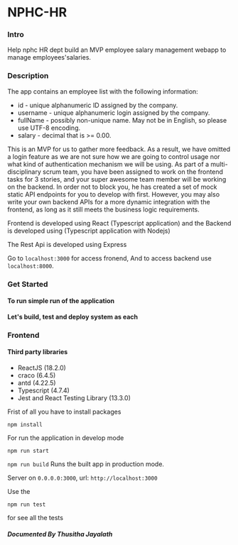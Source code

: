 # NPHC-HR
### Intro

Help nphc HR dept build an MVP employee salary management webapp to manage employees'salaries.

### Description

The app contains an employee list with the following information:

- id - unique alphanumeric ID assigned by the company.
- username - unique alphanumeric login assigned by the company.
- fullName - possibly non-unique name. May not be in English, so please use UTF-8 encoding.
- salary - decimal that is >= 0.00.

This is an MVP for us to gather more feedback. As a result, we have omitted a login feature as we are not sure how we are going to control usage nor what kind of authentication mechanism we will be using.
As part of a multi-disciplinary scrum team, you have been assigned to work on the frontend tasks for 3 stories, and your super awesome team member will be working on the backend. In order not to block you, he has created a set of mock static API endpoints for you to develop with first. However, you may also write your own backend APIs for a more dynamic integration with the frontend, as long as it still meets the business logic requirements.


Frontend is developed using React (Typescript application) and the Backend is developed using (Typescript application with Nodejs)

The Rest Api is developed using Express

Go to `localhost:3000` for access fronend, And to access backend use `localhost:8000`.

### Get Started

#### To run simple run of the application


**Let's build, test and deploy system as each**


### Frontend

#### Third party libraries

- ReactJS (18.2.0)
- craco (6.4.5)
- antd (4.22.5)
- Typescript (4.7.4)
- Jest and React Testing Library (13.3.0)

Frist of all you have to install packages 
```
npm install 
```
For run the application in develop mode
```
npm run start
```

`npm run build` Runs the built app in production mode.

Server on `0.0.0.0:3000`, url: `http://localhost:3000`

Use the  
```
npm run test
```
for see all the tests

##### Documented By _Thusitha Jayalath_
